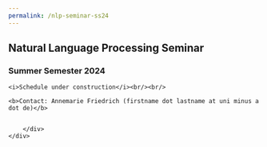 ```yaml
---
permalink: /nlp-seminar-ss24
---
```


<div class="container">
    <div class="row">
        <div class="col-lg-12 text-center">
    <h2>Natural Language Processing Seminar</h2>
    <h3>Summer Semester 2024</h3>

    <i>Schedule under construction</i><br/><br/>

    <b>Contact: Annemarie Friedrich (firstname dot lastname at uni minus a dot de)</b>


        </div>
    </div>
</div>
